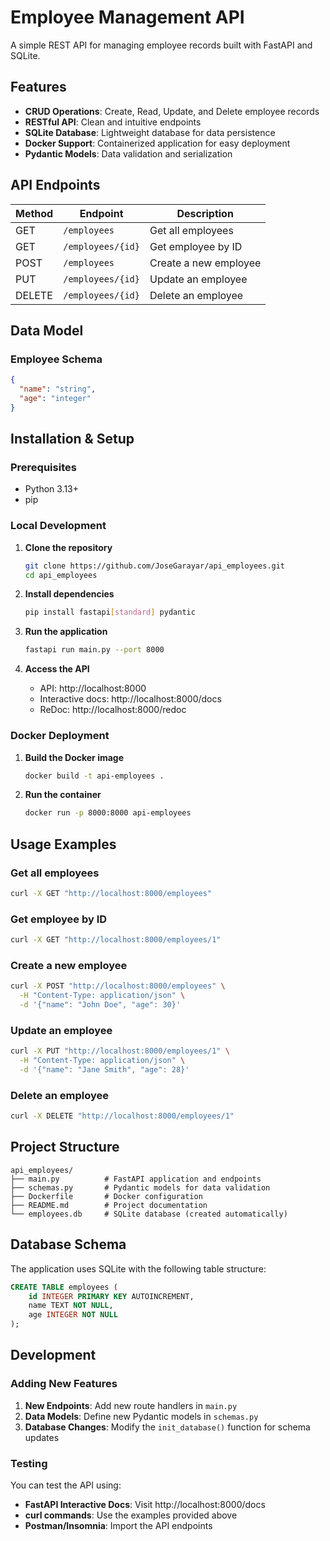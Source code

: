 # Employee Management API

A simple REST API for managing employee records built with FastAPI and SQLite.

## Features

- **CRUD Operations**: Create, Read, Update, and Delete employee records
- **RESTful API**: Clean and intuitive endpoints
- **SQLite Database**: Lightweight database for data persistence
- **Docker Support**: Containerized application for easy deployment
- **Pydantic Models**: Data validation and serialization

## API Endpoints

| Method | Endpoint | Description |
|--------|----------|-------------|
| GET | `/employees` | Get all employees |
| GET | `/employees/{id}` | Get employee by ID |
| POST | `/employees` | Create a new employee |
| PUT | `/employees/{id}` | Update an employee |
| DELETE | `/employees/{id}` | Delete an employee |

## Data Model

### Employee Schema
```json
{
  "name": "string",
  "age": "integer"
}
```

## Installation & Setup

### Prerequisites
- Python 3.13+
- pip

### Local Development

1. **Clone the repository**
   ```bash
   git clone https://github.com/JoseGarayar/api_employees.git
   cd api_employees
   ```

2. **Install dependencies**
   ```bash
   pip install fastapi[standard] pydantic
   ```

3. **Run the application**
   ```bash
   fastapi run main.py --port 8000
   ```

4. **Access the API**
   - API: http://localhost:8000
   - Interactive docs: http://localhost:8000/docs
   - ReDoc: http://localhost:8000/redoc

### Docker Deployment

1. **Build the Docker image**
   ```bash
   docker build -t api-employees .
   ```

2. **Run the container**
   ```bash
   docker run -p 8000:8000 api-employees
   ```

## Usage Examples

### Get all employees
```bash
curl -X GET "http://localhost:8000/employees"
```

### Get employee by ID
```bash
curl -X GET "http://localhost:8000/employees/1"
```

### Create a new employee
```bash
curl -X POST "http://localhost:8000/employees" \
  -H "Content-Type: application/json" \
  -d '{"name": "John Doe", "age": 30}'
```

### Update an employee
```bash
curl -X PUT "http://localhost:8000/employees/1" \
  -H "Content-Type: application/json" \
  -d '{"name": "Jane Smith", "age": 28}'
```

### Delete an employee
```bash
curl -X DELETE "http://localhost:8000/employees/1"
```

## Project Structure

```
api_employees/
├── main.py          # FastAPI application and endpoints
├── schemas.py       # Pydantic models for data validation
├── Dockerfile       # Docker configuration
├── README.md        # Project documentation
└── employees.db     # SQLite database (created automatically)
```

## Database Schema

The application uses SQLite with the following table structure:

```sql
CREATE TABLE employees (
    id INTEGER PRIMARY KEY AUTOINCREMENT,
    name TEXT NOT NULL,
    age INTEGER NOT NULL
);
```

## Development

### Adding New Features

1. **New Endpoints**: Add new route handlers in `main.py`
2. **Data Models**: Define new Pydantic models in `schemas.py`
3. **Database Changes**: Modify the `init_database()` function for schema updates

### Testing

You can test the API using:
- **FastAPI Interactive Docs**: Visit http://localhost:8000/docs
- **curl commands**: Use the examples provided above
- **Postman/Insomnia**: Import the API endpoints
